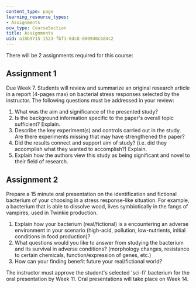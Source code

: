 ```yaml
---
content_type: page
learning_resource_types:
- Assignments
ocw_type: CourseSection
title: Assignments
uid: a18b9715-1523-fbf1-8dc8-800940cb84c2
---
```


There will be 2 assignments required for this course:

Assignment 1
------------

Due Week 7. Students will review and summarize an original research article in a report (4-pages max) on bacterial stress responses selected by the instructor. The following questions must be addressed in your review:

1.  What was the aim and significance of the presented study?
2.  Is the background information specific to the paper's overall topic sufficient? Explain.
3.  Describe the key experiment(s) and controls carried out in the study. Are there experiments missing that may have strengthened the paper?
4.  Did the results connect and support aim of study? (i.e. did they accomplish what they wanted to accomplish?) Explain.
5.  Explain how the authors view this study as being significant and novel to their field of research.

Assignment 2
------------

Prepare a 15 minute oral presentation on the identification and fictional bacterium of your choosing in a stress response-like situation. For example, a bacterium that is able to dissolve wood, lives symbiotically in the fangs of vampires, used in Twinkie production.

1.  Explain how your bacterium (real/fictional) is a encountering an adverse environment in your scenario (high-acid, pollution, low-nutrients, initial conditions in food production)?
2.  What questions would you like to answer from studying the bacterium and its survival in adverse conditions? (morphology changes, resistance to certain chemicals, function/expression of genes, etc.)
3.  How can your finding benefit future your real/fictional world?

The instructor must approve the student's selected 'sci-fi' bacterium for the oral presentation by Week 11. Oral presentations will take place on Week 14.